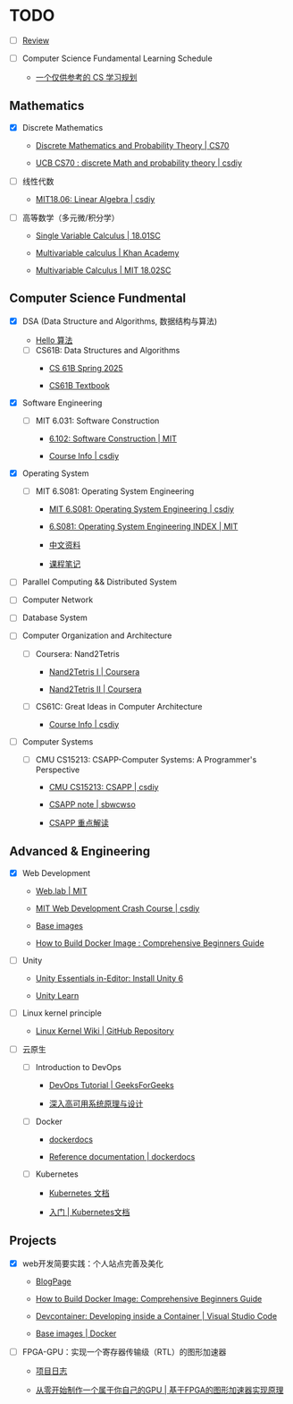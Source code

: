 # TODO

- [ ] [Review](https://github.com/virtualguard101/note/blob/main/TODO.md)

- [ ] Computer Science Fundamental Learning Schedule
    - [一个仅供参考的 CS 学习规划](https://csdiy.wiki/CS%E5%AD%A6%E4%B9%A0%E8%A7%84%E5%88%92/)

## Mathematics

- [x] Discrete Mathematics

    - [Discrete Mathematics and Probability Theory | CS70](https://www.eecs70.org/)

    - [UCB CS70 : discrete Math and probability theory | csdiy](https://csdiy.wiki/%E6%95%B0%E5%AD%A6%E8%BF%9B%E9%98%B6/CS70/)

- [ ] 线性代数

    - [MIT18.06: Linear Algebra | csdiy](https://csdiy.wiki/%E6%95%B0%E5%AD%A6%E5%9F%BA%E7%A1%80/MITLA/)

- [ ] 高等数学（多元微/积分学）
    - [Single Variable Calculus | 18.01SC](https://ocw.mit.edu/courses/18-01sc-single-variable-calculus-fall-2010/)

    - [Multivariable calculus | Khan Academy](https://www.khanacademy.org/math/multivariable-calculus)

    - [Multivariable Calculus | MIT 18.02SC](https://ocw.mit.edu/courses/18-02sc-multivariable-calculus-fall-2010/)


## Computer Science Fundmental

- [x] DSA (Data Structure and Algorithms, 数据结构与算法)
    - [Hello 算法](https://www.hello-algo.com/)

    - [ ] CS61B: Data Structures and Algorithms
        - [CS 61B Spring 2025](https://sp25.datastructur.es/)

        - [CS61B Textbook](https://cs61b-2.gitbook.io/cs61b-textbook)

- [x] Software Engineering

    - [ ] MIT 6.031: Software Construction
        - [6.102: Software Construction | MIT](https://web.mit.edu/6.102/www/sp25/)

        - [Course Info | csdiy](https://csdiy.wiki/%E8%BD%AF%E4%BB%B6%E5%B7%A5%E7%A8%8B/6031/)

- [x] Operating System

    - [ ] MIT 6.S081: Operating System Engineering
        - [MIT 6.S081: Operating System Engineering | csdiy](https://csdiy.wiki/%E6%93%8D%E4%BD%9C%E7%B3%BB%E7%BB%9F/MIT6.S081/)

        - [6.S081: Operating System Engineering INDEX | MIT](https://pdos.csail.mit.edu/6.828/2021/schedule.html)

        - [中文资料](https://xv6.dgs.zone/)

        - [课程笔记](https://mit-public-courses-cn-translatio.gitbook.io/mit6-s081)

- [ ] Parallel Computing && Distributed System

- [ ] Computer Network

- [ ] Database System

- [ ] Computer Organization and Architecture

    - [ ] Coursera: Nand2Tetris
        - [Nand2Tetris I | Coursera](https://www.coursera.org/learn/build-a-computer)

        - [Nand2Tetris II | Coursera](https://www.coursera.org/learn/nand2tetris2)

    - [ ] CS61C: Great Ideas in Computer Architecture
        - [Course Info | csdiy](https://csdiy.wiki/%E4%BD%93%E7%B3%BB%E7%BB%93%E6%9E%84/CS61C/)

- [ ] Computer Systems

    - [ ] CMU CS15213: CSAPP-Computer Systems: A Programmer's Perspective
        - [CMU CS15213: CSAPP | csdiy](https://csdiy.wiki/%E8%AE%A1%E7%AE%97%E6%9C%BA%E7%B3%BB%E7%BB%9F%E5%9F%BA%E7%A1%80/CSAPP/)

        - [CSAPP note | sbwcwso](https://note.sbwcwso.com/CSStudy/#/page/csapp)

        - [CSAPP 重点解读](https://fengmuzi2003.gitbook.io/csapp3e)


## Advanced & Engineering

- [x] Web Development
    - [Web.lab | MIT](https://web.archive.org/web/20250412024231/https://weblab.mit.edu/schedule)

    - [MIT Web Development Crash Course | csdiy](https://csdiy.wiki/Web%E5%BC%80%E5%8F%91/mitweb/)

    - [Base images](https://docs.docker.com/build/building/base-images/)

    - [How to Build Docker Image : Comprehensive Beginners Guide](https://devopscube.com/build-docker-image/)

- [ ] Unity
    - [Unity Essentials in-Editor: Install Unity 6](https://learn.unity.com/tutorial/66c39b3bedbc2a1990cb94c6?contentId=66c4ab6bedbc2a1f94eb0a93&missionId=66c4aac0edbc2a23228c872d&pathwayId=66c4af96edbc2a1604fdfba1&tab=overview)

    - [Unity Learn](https://learn.unity.com/u/68172f02edbc2a162daa2c41/?tab=activity)

- [ ] Linux kernel principle
    - [Linux Kernel Wiki | GitHub Repository](https://github.com/virtualguard101/linux_kernel_wiki)

- [ ] 云原生
    - [ ] Introduction to DevOps
        - [DevOps Tutorial | GeeksForGeeks](https://www.geeksforgeeks.org/devops-tutorial/)

        - [深入高可用系统原理与设计](https://www.thebyte.com.cn/)

        <!-- - [DevOpsBook | Github Repository](https://github.com/virtualguard101/DevOpsBook)
        (*前者SSL证书失效，暂用本地部署阅读替代*) -->

    - [ ] Docker
        - [dockerdocs](https://docs.docker.com/)

        - [Reference documentation | dockerdocs](https://docs.docker.com/reference/)

    - [ ] Kubernetes
        - [Kubernetes 文档](https://kubernetes.io/zh-cn/docs/home/)

        - [入门 | Kubernetes文档](https://kubernetes.io/zh-cn/docs/setup/)


## Projects

- [x] web开发简要实践：个人站点完善及美化
    - [BlogPage](https://blog.virtualguard101.com/2025/06/23/web/)

    - [How to Build Docker Image: Comprehensive Beginners Guide](https://devopscube.com/build-docker-image/)

    - [Devcontainer: Developing inside a Container | Visual Studio Code](https://code.visualstudio.com/docs/devcontainers/containers)

    - [Base images | Docker](https://docs.docker.com/build/building/base-images/)

- [ ] FPGA-GPU：实现一个寄存器传输级（RTL）的图形加速器
    - [项目日志](https://projects.virtualguard101.com/posts/gpu-researching-log/)

    - [从零开始制作一个属于你自己的GPU | 基于FPGA的图形加速器实现原理](https://zhuanlan.zhihu.com/p/714400366?utm_psn=1883987006549374851)
